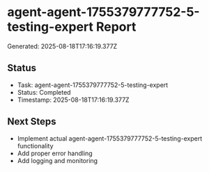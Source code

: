 # agent-agent-1755379777752-5-testing-expert Report

Generated: 2025-08-18T17:16:19.377Z

## Status
- Task: agent-agent-1755379777752-5-testing-expert
- Status: Completed
- Timestamp: 2025-08-18T17:16:19.377Z

## Next Steps
- Implement actual agent-agent-1755379777752-5-testing-expert functionality
- Add proper error handling
- Add logging and monitoring
